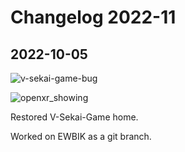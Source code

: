 # Changelog 2022-11

## 2022-10-05

![v-sekai-game-bug](attachment/v-sekai-game-bug.png)

![openxr_showing](attachment/openxr_showing.png)

Restored V-Sekai-Game home.

Worked on EWBIK as a git branch.
